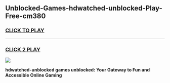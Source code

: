 
## Unblocked-Games-hdwatched-unblocked-Play-Free-cm380
<h3>
<a href="https://premium76.site?title=hdwatched-unblocked&ref=18A1">CLICK TO PLAY</a></h3>
<hr>

<h3>
<a href="https://premium76.site?title=hdwatched-unblocked&ref=18A1">CLICK 2 PLAY</a>
  
</h3>

<a href="https://premium76.site?title=hdwatched-unblocked&ref=18A1"><img src="https://clearcache.store/games.png"></a>


**hdwatched-unblocked games unblocked: Your Gateway to Fun and Accessible Online Gaming**
